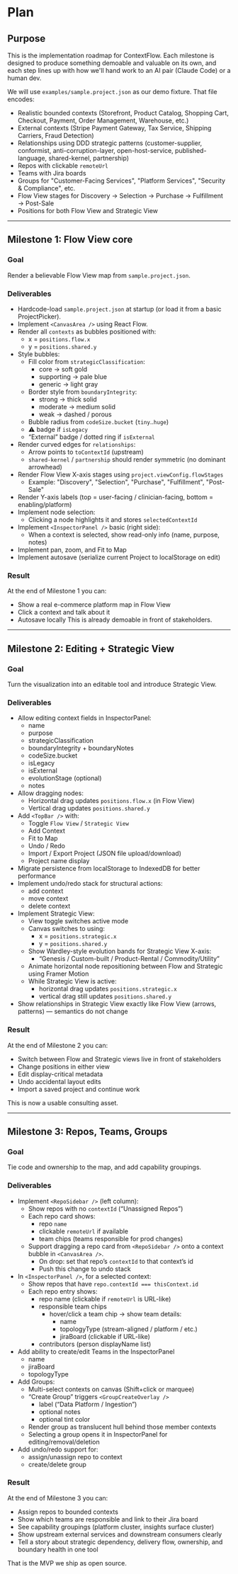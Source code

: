 # Plan

## Purpose
This is the implementation roadmap for ContextFlow.
Each milestone is designed to produce something demoable and valuable on its own, and each step lines up with how we'll hand work to an AI pair (Claude Code) or a human dev.

We will use `examples/sample.project.json` as our demo fixture. That file encodes:
- Realistic bounded contexts (Storefront, Product Catalog, Shopping Cart, Checkout, Payment, Order Management, Warehouse, etc.)
- External contexts (Stripe Payment Gateway, Tax Service, Shipping Carriers, Fraud Detection)
- Relationships using DDD strategic patterns (customer-supplier, conformist, anti-corruption-layer, open-host-service, published-language, shared-kernel, partnership)
- Repos with clickable `remoteUrl`
- Teams with Jira boards
- Groups for "Customer-Facing Services", "Platform Services", "Security & Compliance", etc.
- Flow View stages for Discovery → Selection → Purchase → Fulfillment → Post-Sale
- Positions for both Flow View and Strategic View

---

## Milestone 1: Flow View core

### Goal
Render a believable Flow View map from `sample.project.json`.

### Deliverables
- Hardcode-load `sample.project.json` at startup (or load it from a basic ProjectPicker).
- Implement `<CanvasArea />` using React Flow.
- Render all `contexts` as bubbles positioned with:
  - x = `positions.flow.x`
  - y = `positions.shared.y`
- Style bubbles:
  - Fill color from `strategicClassification`:
    - core → soft gold
    - supporting → pale blue
    - generic → light gray
  - Border style from `boundaryIntegrity`:
    - strong → thick solid
    - moderate → medium solid
    - weak → dashed / porous
  - Bubble radius from `codeSize.bucket` (`tiny`..`huge`)
  - ⚠ badge if `isLegacy`
  - “External” badge / dotted ring if `isExternal`
- Render curved edges for `relationships`:
  - Arrow points to `toContextId` (upstream)
  - `shared-kernel` / `partnership` should render symmetric (no dominant arrowhead)
- Render Flow View X-axis stages using `project.viewConfig.flowStages`
  - Example: "Discovery", "Selection", "Purchase", "Fulfillment", "Post-Sale"
- Render Y-axis labels (top = user-facing / clinician-facing, bottom = enabling/platform)
- Implement node selection:
  - Clicking a node highlights it and stores `selectedContextId`
- Implement `<InspectorPanel />` basic (right side):
  - When a context is selected, show read-only info (name, purpose, notes)
- Implement pan, zoom, and Fit to Map
- Implement autosave (serialize current Project to localStorage on edit)

### Result
At the end of Milestone 1 you can:
- Show a real e-commerce platform map in Flow View
- Click a context and talk about it
- Autosave locally
This is already demoable in front of stakeholders.

---

## Milestone 2: Editing + Strategic View

### Goal
Turn the visualization into an editable tool and introduce Strategic View.

### Deliverables
- Allow editing context fields in InspectorPanel:
  - name
  - purpose
  - strategicClassification
  - boundaryIntegrity + boundaryNotes
  - codeSize.bucket
  - isLegacy
  - isExternal
  - evolutionStage (optional)
  - notes
- Allow dragging nodes:
  - Horizontal drag updates `positions.flow.x` (in Flow View)
  - Vertical drag updates `positions.shared.y`
- Add `<TopBar />` with:
  - Toggle `Flow View` / `Strategic View`
  - Add Context
  - Fit to Map
  - Undo / Redo
  - Import / Export Project (JSON file upload/download)
  - Project name display
- Migrate persistence from localStorage to IndexedDB for better performance
- Implement undo/redo stack for structural actions:
  - add context
  - move context
  - delete context
- Implement Strategic View:
  - View toggle switches active mode
  - Canvas switches to using:
    - x = `positions.strategic.x`
    - y = `positions.shared.y`
  - Show Wardley-style evolution bands for Strategic View X-axis:
    - “Genesis / Custom-built / Product-Rental / Commodity/Utility”
  - Animate horizontal node repositioning between Flow and Strategic using Framer Motion
  - While Strategic View is active:
    - horizontal drag updates `positions.strategic.x`
    - vertical drag still updates `positions.shared.y`
- Show relationships in Strategic View exactly like Flow View (arrows, patterns) — semantics do not change

### Result
At the end of Milestone 2 you can:
- Switch between Flow and Strategic views live in front of stakeholders
- Change positions in either view
- Edit display-critical metadata
- Undo accidental layout edits
- Import a saved project and continue work

This is now a usable consulting asset.

---

## Milestone 3: Repos, Teams, Groups

### Goal
Tie code and ownership to the map, and add capability groupings.

### Deliverables
- Implement `<RepoSidebar />` (left column):
  - Show repos with no `contextId` (“Unassigned Repos”)
  - Each repo card shows:
    - repo `name`
    - clickable `remoteUrl` if available
    - team chips (teams responsible for prod changes)
  - Support dragging a repo card from `<RepoSidebar />` onto a context bubble in `<CanvasArea />`.
    - On drop: set that repo’s `contextId` to that context’s id
    - Push this change to undo stack
- In `<InspectorPanel />`, for a selected context:
  - Show repos that have `repo.contextId === thisContext.id`
  - Each repo entry shows:
    - repo name (clickable if `remoteUrl` is URL-like)
    - responsible team chips
      - hover/click a team chip → show team details:
        - name
        - topologyType (stream-aligned / platform / etc.)
        - jiraBoard (clickable if URL-like)
    - contributors (person displayName list)
- Add ability to create/edit Teams in the InspectorPanel
  - name
  - jiraBoard
  - topologyType
- Add Groups:
  - Multi-select contexts on canvas (Shift+click or marquee)
  - “Create Group” triggers `<GroupCreateOverlay />`
    - label (“Data Platform / Ingestion”)
    - optional notes
    - optional tint color
  - Render group as translucent hull behind those member contexts
  - Selecting a group opens it in InspectorPanel for editing/removal/deletion
- Add undo/redo support for:
  - assign/unassign repo to context
  - create/delete group

### Result
At the end of Milestone 3 you can:
- Assign repos to bounded contexts
- Show which teams are responsible and link to their Jira board
- See capability groupings (platform cluster, insights surface cluster)
- Show upstream external services and downstream consumers clearly
- Tell a story about strategic dependency, delivery flow, ownership, and boundary health in one tool

That is the MVP we ship as open source.
